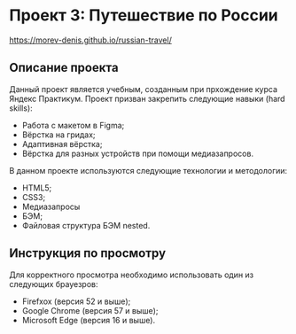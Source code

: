 # Проект 3: Путешествие по России

https://morev-denis.github.io/russian-travel/

## Описание проекта

Данный проект является учебным, созданным при прхождение курса Яндекс Практикум.
Проект призван закрепить следующие навыки (hard skills):
  * Работа с макетом в Figma;
  * Вёрстка на гридах;
  * Адаптивная вёрстка;
  * Вёрстка для разных устройств при помощи медиазапросов.


В данном проекте используются следующие технологии и методологии:
  * HTML5;
  * CSS3;
  * Медиазапросы
  * БЭМ;
  * Файловая структура БЭМ nested.

## Инструкция по просмотру

Для корректного просмотра необходимо использовать один из следующих брауезров:
  * Firefxox (версия 52 и выше);
  * Google Chrome (версия 57 и выше);
  * Microsoft Edge (версия 16 и выше).
